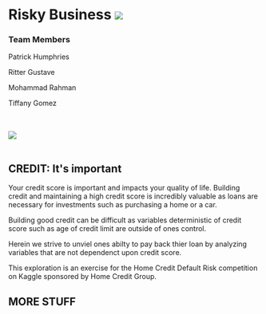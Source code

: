 # Risky Business <img src = "https://img.shields.io/badge/Credit%20Default-Predictor-red.svg">
### Team Members
<p> Patrick Humphries </p>
<p> Ritter Gustave </p>
<p> Mohammad Rahman </p>
<p> Tiffany Gomez </p>

<br>
</br>

<img src= "https://cdn.dribbble.com/users/869467/screenshots/2662113/finance-at-your-fingertips.gif">
<br>
</br>

## CREDIT: It's important
<p>Your credit score is important and impacts your quality of life. Building credit and maintaining a high credit score is incredibly valuable as loans are necessary for investments such as purchasing a home or a car. </p>

<p> Building good credit can be difficult as variables deterministic of credit score such as age of credit limit are outside of ones control.  </p>

<p> Herein we strive to unviel ones abilty to pay back thier loan by analyzing variables that are not dependenct upon credit score. </p>

<p> This exploration is an exercise for the Home Credit Default Risk competition on Kaggle sponsored by Home Credit Group. </p>

## MORE STUFF
